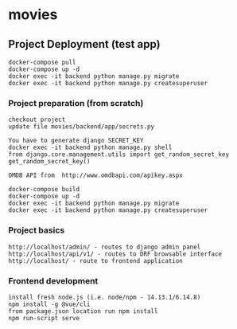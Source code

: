 # movies

## Project Deployment (test app)
```
docker-compose pull
docker-compose up -d
docker exec -it backend python manage.py migrate
docker exec -it backend python manage.py createsuperuser

```

### Project preparation (from scratch)
```
checkout project
update file movies/backend/app/secrets.py

You have to generate django SECRET_KEY
docker exec -it backend python manage.py shell
from django.core.management.utils import get_random_secret_key
get_random_secret_key()

OMDB API from  http://www.omdbapi.com/apikey.aspx

docker-compose build
docker-compose up -d
docker exec -it backend python manage.py migrate
docker exec -it backend python manage.py createsuperuser
```

### Project basics
```
http://localhost/admin/ - routes to django admin panel
http://localhost/api/v1/ - routes to DRF browsable interface
http://localhost/ - route to frontend application
```

### Frontend development
```
install fresh node.js (i.e. node/npm - 14.13.1/6.14.8)
npm install -g @vue/cli
from package.json location run npm install 
npm run-script serve
```


